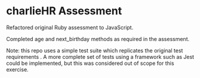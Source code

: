 # charlieHR Assessment

Refactored original Ruby assessment to JavaScript.

Completed age and next_birthday methods as required in the assessment.

Note: this repo uses a simple test suite which replicates the original test requirements . A more complete set of tests using a framework such as Jest could be implemented, but this was considered out of scope for this exercise.
